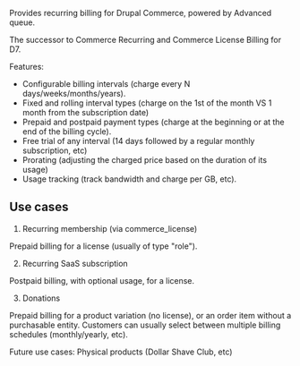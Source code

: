 Provides recurring billing for Drupal Commerce, powered by Advanced queue.

The successor to Commerce Recurring and Commerce License Billing for D7.

Features:
- Configurable billing intervals (charge every N days/weeks/months/years).
- Fixed and rolling interval types (charge on the 1st of the month VS 1 month from the subscription date)
- Prepaid and postpaid payment types (charge at the beginning or at the end of the billing cycle).
- Free trial of any interval (14 days followed by a regular monthly subscription, etc)
- Prorating (adjusting the charged price based on the duration of its usage)
- Usage tracking (track bandwidth and charge per GB, etc).

## Use cases

1) Recurring membership (via commerce_license)

Prepaid billing for a license (usually of type "role").

2) Recurring SaaS subscription

Postpaid billing, with optional usage, for a license.

3) Donations

Prepaid billing for a product variation (no license), or an order item without a purchasable entity.
Customers can usually select between multiple billing schedules (monthly/yearly, etc).

Future use cases: Physical products (Dollar Shave Club, etc)
